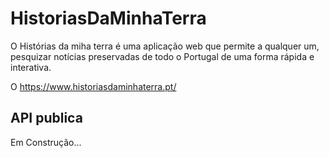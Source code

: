 # HistoriasDaMinhaTerra
O Histórias da miha terra é uma aplicação web que permite a qualquer um, pesquizar notícias preservadas de todo o Portugal de uma forma rápida e interativa.

O https://www.historiasdaminhaterra.pt/


## API publica
Em Construção... 
